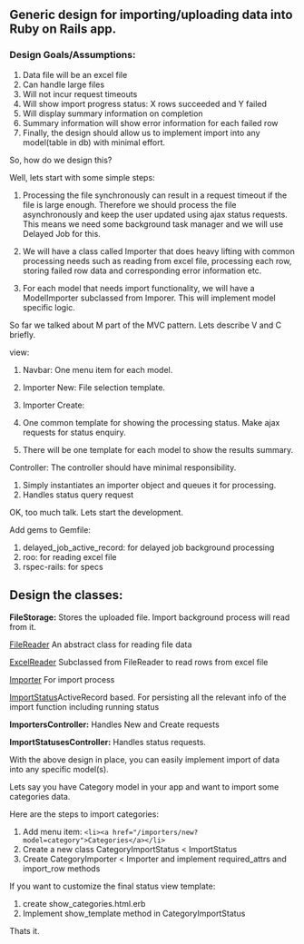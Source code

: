 ## Generic design for importing/uploading data into Ruby on Rails app.

### Design Goals/Assumptions:

1. Data file will be an excel file
2. Can handle large files
3. Will not incur request timeouts
4. Will show import progress status:  X rows succeeded and Y failed
5. Will display summary information on completion
6. Summary information will show error information for each failed row
7. Finally, the design should allow us to implement import into any model(table in db) with minimal effort.

So, how do we design this?

Well, lets start with some simple steps:

1. Processing the file synchronously can result in a request timeout if the file is large enough. Therefore we should process the file asynchronously and keep the user updated using ajax status requests. This means we need some background task manager and we will use Delayed Job for this.

2. We will have a class called Importer that does heavy lifting with common processing needs such as reading from excel file, processing each row, storing failed row data and corresponding error information etc.

3. For each model that needs import functionality, we will have a ModelImporter subclassed from Imporer. This will implement model specific logic.

So far we talked about M part of the MVC pattern. Lets describe V and C briefly.

view:

1. Navbar: One menu item for each model.

2. Importer New: File selection template.

2. Importer Create:
  1. One common template for showing the processing status. Make ajax requests for status enquiry.
  2. There will be one template for each model to show the results summary.

Controller: The controller should have minimal responsibility.

1. Simply instantiates an importer object and queues it for processing.
2. Handles status query request


OK, too much talk. Lets start the development.

Add gems to Gemfile:

1. delayed_job_active_record:  for delayed job background processing
2. roo: for reading excel file
3. rspec-rails: for specs

## Design the classes:

**FileStorage:** Stores the uploaded file. Import background process will read from it.

<a href= "https://github.com/murtyk/importer/blob/master/lib/importer/file_reader.rb"> FileReader</a> An abstract class for reading file data

<a href= "https://github.com/murtyk/importer/blob/master/lib/importer/excel_reader.rb"> ExcelReader</a> Subclassed from FileReader to read rows from excel file

<a href= "https://github.com/murtyk/importer/blob/master/lib/importer/importer.rb"> Importer</a>
For import process

<a href="https://github.com/murtyk/importer/blob/master/app/models/import_status.rb">ImportStatus</a>ActiveRecord based. For persisting all the relevant info of the import function including running status

**ImportersController:** Handles New and Create requests

**ImportStatusesController:** Handles status requests.

With the above design in place, you can easily implement import of data into any specific model(s).

Lets say you have Category model in your app and want to import some categories data.

Here are the steps to import categories:

1. Add menu item: ````<li><a href="/importers/new?model=category">Categories</a></li>````
2. Create a new class CategoryImportStatus < ImportStatus
3. Create CategoryImporter < Importer and implement required_attrs and import_row methods

If you want to customize the final status view template:

1. create show_categories.html.erb
2. Implement show_template method in CategoryImportStatus

Thats it.
